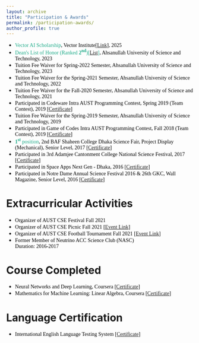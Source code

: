 ```yaml
---
layout: archive
title: "Participation & Awards"
permalink: /participation-awards/
author_profile: true
---
```


* <span style="font-family:Georgia; color:black"><span style="color:#1FAB89">Vector AI Scholarship</span>, Vector Institute[[Link](https://vectorinstitute.ai/ontario-ai-talent-gets-2-1-million-boost-as-vector-institute-awards-120-graduate-scholarships/)], 2025<br/></span>
* <span style="font-family:Georgia; color:black"><span style="color:#1FAB89">Dean's List of Honor (Ranked <b>2<sup>nd</sup></b>)[[List](https://www.aust.edu/notice/1879)]</span>, Ahsanullah University of Science and Technology, 2023<br/></span>
* <span style="font-family:Georgia; color:black">Tuition Fee Waiver for Spring-2022 Semester, Ahsanullah University of Science and Technology, 2023<br/></span>
* <span style="font-family:Georgia; color:black">Tuition Fee Waiver for the Spring-2021 Semester, Ahsanullah University of Science and Technology, 2022<br/></span>
* <span style="font-family:Georgia; color:black">Tuition Fee Waiver for the Fall-2020 Semester, Ahsanullah University of Science and Technology, 2021<br/></span>
* <span style="font-family:Georgia; color:black">Participated in Codeware Intra AUST Programming Contest, Spring 2019 (Team Contest), 2019 [[Certificate](https://mustavi-ibne-masum.github.io/files/Participations-and-Awards/Certificate_of_Participation_in_Codeware_19_Intra_AUST_Programming_Contest_Spring_2019.pdf)]<br/></span>
* <span style="font-family:Georgia; color:black">Tuition Fee Waiver for the Spring-2019 Semester, Ahsanullah University of Science and Technology, 2019<br/></span>
* <span style="font-family:Georgia; color:black">Participated in Game of Codes Intra AUST Programming Contest, Fall 2018 (Team Contest), 2019 [[Certificate](https://mustavi-ibne-masum.github.io/files/Participations-and-Awards/Certificate_of_Participation_in_Game_of_Codes_Intra_AUST_Programming_Contest_fall_2018.pdf)]<br/></span>
* <span style="font-family:Georgia; color:black"><span style="color:#1FAB89"><b>1<sup>st</sup></b> position</span>, 2nd BAF Shaheen College Dhaka Science Fair, Project Display (Mechanical), Senior Level, 2017 [[Certificate](https://mustavi-ibne-masum.github.io/files/Participations-and-Awards/Certificate_of_Excellence_2nd_BAF_Shaheen_College_Dhaka_Science_Fair_2017.pdf)]<br/></span>
* <span style="font-family:Georgia; color:black">Participated in 3rd Adamjee Cantonment College National Science Festival, 2017 [[Certificate](https://mustavi-ibne-masum.github.io/files/Participations-and-Awards/Certificate_of_Participation_in_3rd_ACC_National_Science_Festival_2017.pdf)]<br/></span>
* <span style="font-family:Georgia; color:black">Participated in Space Apps Next Gen - Dhaka, 2016 [[Certificate](https://mustavi-ibne-masum.github.io/files/Participations-and-Awards/Certificate_of_Participation_in_Space_Apps_Next_Gen_Dhaka.pdf)]<br/></span>
* <span style="font-family:Georgia; color:black">Participated in  Notre Dame Annual Science Festival 2016 & 26th GKC, Wall Magazine, Senior Level, 2016 [[Certificate](https://mustavi-ibne-masum.github.io/files/Participations-and-Awards/Certificate_of_Participation_in_Notre_Dame_Annual_Science_Festival_2016_and_26th_GKC.pdf)]</span>

# Extracurricular Activities
* <span style="font-family:Georgia; color:black">Organizer of AUST CSE Festival Fall 2021<br/></span>
* <span style="font-family:Georgia; color:black">Organizer of AUST CSE Picnic Fall 2021 [[Event Link](https://www.facebook.com/events/1052667378693918/)]<br/></span>
* <span style="font-family:Georgia; color:black">Organizer of AUST CSE Football Tournament Fall 2021 [[Event Link](https://www.facebook.com/events/432336688706777)]<br/></span>
* <span style="font-family:Georgia; color:black">Former Member of Neutrino ACC Science Club (NASC)<br/>Duration: 2016-2017</span>

# Course Completed
* <span style="font-family:Georgia; color:black">Neural Networks and Deep Learning, Coursera [[Certificate](https://www.coursera.org/account/accomplishments/certificate/LFUWYH2A9MQM)]</span>
* <span style="font-family:Georgia; color:black">Mathematics for Machine Learning: Linear Algebra, Coursera [[Certificate](https://www.coursera.org/account/accomplishments/certificate/ECGKF655TRRN)]</span>

# Language Certification
* <span style="font-family:Georgia; color:black">International English Language Testing System [[Certificate](https://mustavi-ibne-masum.github.io/files/Participations-and-Awards/BD00123503138-14-11-2023-ETRF.pdf)]</span>